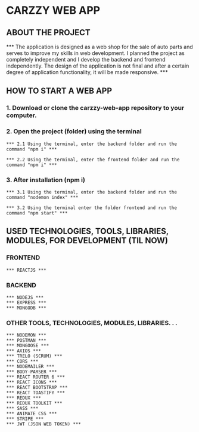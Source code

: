 # CARZZY WEB APP
## ABOUT THE PROJECT
*** The application is designed as a web shop for the sale of auto parts and serves to improve my skills in web development.
I planned the project as completely independent and I develop the backend and frontend independently.
The design of the application is not final and after a certain degree of application functionality, it will be made responsive. ***

## HOW TO START A WEB APP
### 1. Download or clone the carzzy-web-app repository to your computer.
### 2. Open the project (folder) using the terminal
    *** 2.1 Using the terminal, enter the backend folder and run the command "npm i" ***

    *** 2.2 Using the terminal, enter the frontend folder and run the command "npm i" ***

### 3. After installation (npm i)
    *** 3.1 Using the terminal, enter the backend folder and run the command "nodemon index" ***

    *** 3.2 Using the terminal enter the folder frontend and run the command "npm start" ***

## USED TECHNOLOGIES, TOOLS, LIBRARIES, MODULES, FOR DEVELOPMENT (TIL NOW)
### FRONTEND 
    *** REACTJS ***
### BACKEND 
    *** NODEJS ***
    *** EXPRESS ***
    *** MONGODB ***

### OTHER TOOLS, TECHNOLOGIES, MODULES, LIBRARIES. . .
    *** NODEMON ***
    *** POSTMAN ***
    *** MONGOOSE ***
    *** AXIOS ***
    *** TRELO (SCRUM) ***
    *** CORS ***
    *** NODEMAILER ***
    *** BODY-PARSER ***
    *** REACT ROUTER 6 ***
    *** REACT ICONS ***
    *** REACT BOOTSTRAP ***
    *** REACT TOASTIFY ***
    *** REDUX ***
    *** REDUX TOOLKIT ***
    *** SASS ***
    *** ANIMATE CSS ***
    *** STRIPE ***
    *** JWT (JSON WEB TOKEN) ***


